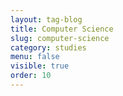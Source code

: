 ```yaml
---
layout: tag-blog
title: Computer Science
slug: computer-science
category: studies
menu: false
visible: true
order: 10
---
```

